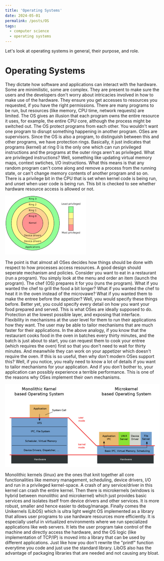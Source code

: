 ```yaml
---
title: 'Operating Systems'
date: 2024-05-01
permalink: /posts/OS
tags:
  - computer science
  - operating systems
---
```


Let's look at operating systems in general, their purpose, and role.

Operating Systems
======
They dictate how software and applications can interact with the hardware. Some are minimilistic, some are complex. They are present to make sure the users and the developers don't worry about intricacies involved in how to make use of the hardware. They ensure you get accesses to resources you requested, if you have the right permissions. There are many programs to be run, but resources (like memory, CPU time, network requests) are limited. The OS gives an illusion that each program owns the entire resource it uses, for example, the entire CPU core, although the process might be switched out. The OS protect programs from each other. You wouldn't want one program to disrupt something happening in another program. OSes are supervisors. Since the OS is also a program, to distinguish between this and other programs, we have protection rings. Basically, it just indicates that programs (kernel) at ring 0 is the only one which can run privileged instructions and the programs at the outer rings aren't as privileged. What are privileged instructions? Well, something like updating virtual memory maps, context swtiches, I/O instructions. What this means is that any random program can't come along and remove a process from the running state, or can't change memory contents of another program and so on. There is a privilege bit in the CPU that is set when kernel code is being run, and unset when user code is being run. This bit is checked to see whether hardware resource access is allowed or not.

![image](/images/blog/protection_rings.png)

The point is that almost all OSes decides how things should be done with respect to how processes access resources. A good design should seperate mechanism and policies. Consider you want to eat in a restaurant (run a program). You simply look at the menu and order an item (launch the program). The chef (OS) prepares it for you (runs the program). What if you wanted the chef to grill the food a bit longer? What if you wanted the chef to heat it in the oven instead of the microvawe? What if you wanted them to make the entree before the appetizer? Well, you would specify these things before. Better yet, you could specify every detail on how you want your food prepared and served. This is what OSes are ideally supposed to do. Protection at the lowest possible layer, and exposing that interface. Flexibility in mechanisms at the user level for them to run their applications how they want. The user may be able to tailor mechanisms that are much faster for their applications. In the above analogy, if you know that the restaurant cooks food in the oven in batches every thirty minutes, and the batch is just about to start, you can request them to cook your entree (which requires the oven) first so that you don't need to wait for thirty minutes. And meanwhile they can work on your appetizer which doesn't require the oven. If this is so useful, then why don't modern OSes support this? Well, if you notice, you really need to know a lot of details if you want to tailor mechanisms for your application. And if you don't bother to, your application can possibly experience a terrible performance. This is one of the reasons why OSes implement their own mechanisms. 

![image](/images/blog/monolith_microkernel.svg.png)

Monolithic kernels (linux) are the ones that knit together all core functionalities like memory management, scheduling, device drivers, I/O and run in a privileged kernel-space. A crash of any service/driver in this kernel can crash the entire kernel. Then there is microkernels (windows is hybrid between monolithic and microkernel) which just provides basic services and isolates itself from device drivers and other services. It is more robust, smaller and hence easier to debug/manage. Finally comes the Unikernels (LibOS) which is ultra light weight OS implemented as a library that allows user programs to use hardware resources more efficiently. It is especially useful in virtualized environments where we run specialized applications like web servers. It lets the user program take control of the machine and directly access the hardware, and the OS logic (like implementation of TCP/IP) is moved into a library that can be used by different applications. Just like how you don't rewrite the "printf" function everytime you code and just use the standard library. LibOS also has the advantage of packaging libraries that are needed and not causing any bloat. 
